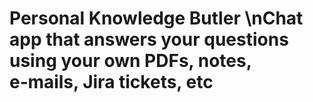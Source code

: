 # Personal Knowledge Butler \nChat app that answers your questions using your own PDFs, notes, e‑mails, Jira tickets, etc
